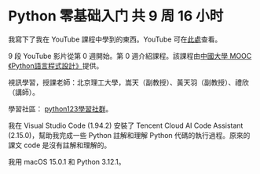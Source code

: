 # Python 零基础入门 共 9 周 16 小时

我寫下了我在 YouTube 課程中學到的東西。YouTube 可在[此處](https://www.youtube.com/watch?v=344U7yUmg-g&list=PLSjGo7VFRWbukIX3KRBgXB99NVz-IbWuJ)查看。

9 段 YouTube 影片從第 0 週開始。第 0 週介紹課程。該課程由[中國大學 MOOC《Python語言程式設計》](https://www.icourse163.org/course/BIT-268001)提供。

視訊學習，授課老師：北京理工大學，嵩天（副教授）、黃天羽（副教授）、禮欣（講師）。

學習社區： [python123學習社群](https://python123.io/)。

我在 Visual Studio Code (1.94.2) 安裝了 Tencent Cloud AI Code Assistant (2.15.0)，幫助我完成一些 Python 註解和理解 Python 代碼的執行過程。原來的課文 code 是沒有註解和理解的。

我用 macOS 15.0.1 和 Python 3.12.1。